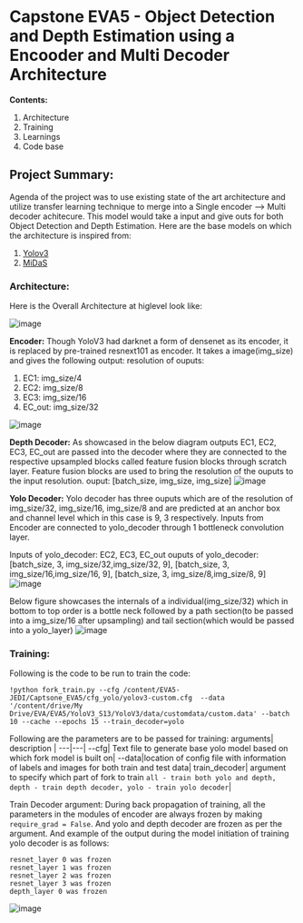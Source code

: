 #   Capstone EVA5 - Object Detection and Depth Estimation using a Encooder and Multi Decoder Architecture

**Contents:** 
1. Architecture
2. Training
3. Learnings
4. Code base

## Project Summary: 
Agenda of the project was to use existing state of the art architecture and utilize transfer learning technique to merge into a Single encoder --> Multi decoder achitecure. This model would take a input and give outs for both Object Detection and Depth Estimation. Here are the base models on which the architecture is inspired from: 
1. [Yolov3](https://github.com/theschoolofai/YoloV3)
2. [MiDaS](https://github.com/intel-isl/MiDaS) 

### Architecture:
Here is the Overall Architecture at higlevel look like: 

![image](https://github.com/realpranav93/EVA5-JEDI/blob/master/Captsone_EVA5/images/fork_model.PNG "Fork model")

**Encoder:** 
Though YoloV3 had darknet a form of densenet as its encoder, it is replaced by pre-trained resnext101 as encoder. It takes a image(img_size) and gives the following output: 
resolution of ouputs:
1. EC1: img_size/4
2. EC2: img_size/8
3. EC3: img_size/16
4. EC_out: img_size/32

![image](https://github.com/realpranav93/EVA5-JEDI/blob/master/Captsone_EVA5/images/resnext101_encoder.PNG "Encoder")

**Depth Decoder:**
As showcased in the below diagram outputs EC1, EC2, EC3, EC_out are passed into the decoder where they are connected to the respective upsampled blocks called feature fusion blocks through scratch layer. Feature fusion blocks are used to bring the resolution of the ouputs to the input resolution. 
ouput: [batch_size, img_size, img_size]
![image](https://github.com/realpranav93/EVA5-JEDI/blob/master/Captsone_EVA5/images/depth_decoder.PNG "Depth decoder")

**Yolo Decoder:**
Yolo decoder has three ouputs which are of the resolution of img_size/32, img_size/16, img_size/8 and are predicted at an anchor box and channel level which in this case is 9, 3 respectively. Inputs from Encoder are connected to yolo_decoder through 1 bottleneck convolution layer.

Inputs of yolo_decoder: EC2, EC3, EC_out 
ouputs of yolo_decoder: [batch_size, 3, img_size/32,img_size/32, 9], [batch_size, 3, img_size/16,img_size/16, 9], [batch_size, 3, img_size/8,img_size/8, 9]
![image](https://github.com/realpranav93/EVA5-JEDI/blob/master/Captsone_EVA5/images/yolo_decoder.PNG "Depth decoder")

Below figure showcases the internals of a individual(img_size/32) which in bottom to top order is a bottle neck followed by a path section(to be passed into a img_size/16 after upsampling) and tail section(which would be passed into a yolo_layer)
![image](https://github.com/realpranav93/EVA5-JEDI/blob/master/Captsone_EVA5/images/yolo_path_tail.PNG "Depth decoder")

### Training: 

Following is the code to be run to train the code: 

```
!python fork_train.py --cfg /content/EVA5-JEDI/Captsone_EVA5/cfg_yolo/yolov3-custom.cfg  --data '/content/drive/My Drive/EVA/EVA5/YoloV3_S13/YoloV3/data/customdata/custom.data' --batch 10 --cache --epochs 15 --train_decoder=yolo
```

Following are the parameters are to be passed for training: 
arguments| description |
---|---|
--cfg| Text file to generate base yolo model based on which fork model is built on|
--data|location of config file with information of labels and images for both train and test data|
train_decoder| argument to specify which part of fork to train `all - train both yolo and depth, depth - train depth decoder, yolo - train yolo decoder`|

Train Decoder argument: 
During back propagation of training, all the parameters in the modules of encoder are always frozen by making `require_grad = False`. And yolo and depth decoder are frozen as per the argument. And example of the output during the model initiation of training yolo decoder is as follows: 
```
resnet_layer 0 was frozen
resnet_layer 1 was frozen
resnet_layer 2 was frozen
resnet_layer 3 was frozen
depth_layer 0 was frozen
```
![image](https://github.com/realpranav93/EVA5-JEDI/blob/master/Captsone_EVA5/images/fork_loss%20_final.svg "Depth decoder")


